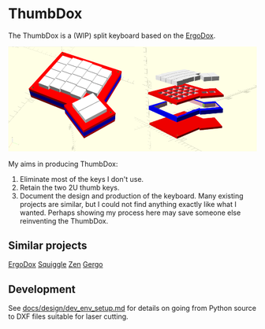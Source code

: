 # ThumbDox

The ThumbDox is a (WIP) split keyboard based on the [ErgoDox](https://www.ergodox.io/).

![img](/docs/design/images/LHS_and_exploded_view2.png)

My aims in producing ThumbDox:

1.  Eliminate most of the keys I don't use.
2.  Retain the two 2U thumb keys.
3.  Document the design and production of the keyboard.  Many existing projects are similar, but I could not find anything exactly like what I wanted.  Perhaps showing my process here may save someone else reinventing the ThumbDox.

## Similar projects

[ErgoDox](https://www.ergodox.io/) [Squiggle](https://github.com/ibnuda/Squiggle) [Zen](https://legonut.gitbooks.io/zen-keyboard/content/) [Gergo](https://qmk.fm/keyboards/gergo/)

## Development

See [docs/design/dev_env_setup.md](docs/design/dev_env_setup.md) for details on going from Python source to DXF files suitable for laser cutting.
